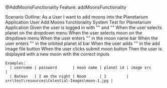 @AddMoonsFunctionality
Feature: addMoonsFunctionality

  Scenario Outline: As a User I want to add moons into the Planetarium Application
    User Add Moons functionality System Test for Planetarium Application
    Given the user is logged in with "<username>" and "<password>"
    When the user selects planet on the dropdown menu
    When the user selects moon on the dropdown menu
    When the user enters "<moon name>" in the moon name bar
    When the user enters "<planet id>" in the orbited planet id bar
    When the user adds "<image src>" in the add image file button
    When the user clicks submit moon button
    Then the user is displayed with a new moon with the correct inputs


    Examples:
      | username | password       | moon name | planet id | image src                                                                                |
      | Batman   | I am the night | Noom      | 1         | src\test\resources\Celestial-Images\moon-1.jpg |
